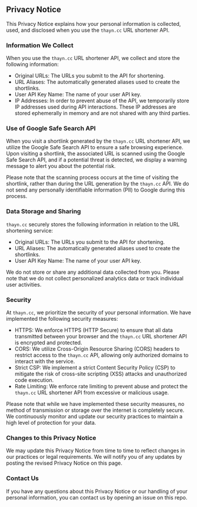 ## Privacy Notice

This Privacy Notice explains how your personal information is collected, used, and disclosed when you use the `thayn.cc` URL shortener API.

### Information We Collect

When you use the `thayn.cc` URL shortener API, we collect and store the following information:

- Original URLs: The URLs you submit to the API for shortening.
- URL Aliases: The automatically generated aliases used to create the shortlinks.
- User API Key Name: The name of your user API key.
- IP Addresses: In order to prevent abuse of the API, we temporarily store IP addresses used during API interactions. These IP addresses are stored ephemerally in memory and are not shared with any third parties.

### Use of Google Safe Search API

When you visit a shortlink generated by the `thayn.cc` URL shortener API, we utilize the Google Safe Search API to ensure a safe browsing experience. Upon visiting a shortlink, the associated URL is scanned using the Google Safe Search API, and if a potential threat is detected, we display a warning message to alert you about the potential risk.

Please note that the scanning process occurs at the time of visiting the shortlink, rather than during the URL generation by the `thayn.cc` API. We do not send any personally identifiable information (PII) to Google during this process.

### Data Storage and Sharing

`thayn.cc` securely stores the following information in relation to the URL shortening service:

- Original URLs: The URLs you submit to the API for shortening.
- URL Aliases: The automatically generated aliases used to create the shortlinks.
- User API Key Name: The name of your user API key.

We do not store or share any additional data collected from you. Please note that we do not collect personalized analytics data or track individual user activities.

### Security

At `thayn.cc`, we prioritize the security of your personal information. We have implemented the following security measures:

- HTTPS: We enforce HTTPS (HTTP Secure) to ensure that all data transmitted between your browser and the `thayn.cc` URL shortener API is encrypted and protected.
- CORS: We utilize Cross-Origin Resource Sharing (CORS) headers to restrict access to the `thayn.cc` API, allowing only authorized domains to interact with the service.
- Strict CSP: We implement a strict Content Security Policy (CSP) to mitigate the risk of cross-site scripting (XSS) attacks and unauthorized code execution.
- Rate Limiting: We enforce rate limiting to prevent abuse and protect the `thayn.cc` URL shortener API from excessive or malicious usage.

Please note that while we have implemented these security measures, no method of transmission or storage over the internet is completely secure. We continuously monitor and update our security practices to maintain a high level of protection for your data.

### Changes to this Privacy Notice

We may update this Privacy Notice from time to time to reflect changes in our practices or legal requirements. We will notify you of any updates by posting the revised Privacy Notice on this page.

### Contact Us

If you have any questions about this Privacy Notice or our handling of your personal information, you can contact us by opening an issue on this repo.
